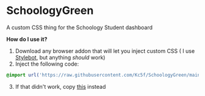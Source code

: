 # SchoologyGreen
A custom CSS thing for the Schoology Student dashboard

**How do I use it?**

1. Download any browser addon that will let you inject custom CSS ( I use [Stylebot](https://addons.mozilla.org/en-US/firefox/addon/stylebot-web/?utm_source=addons.mozilla.org&utm_medium=referral&utm_content=search), but anything *should* work)
2. Inject the following code:

```css
@import url('https://raw.githubusercontent.com/Kc5f/SchoologyGreen/main/main.css');
```

3. If that didn't work, copy [this](https://github.com/Kc5f/SchoologyGreen/blob/main/main.css) instead
